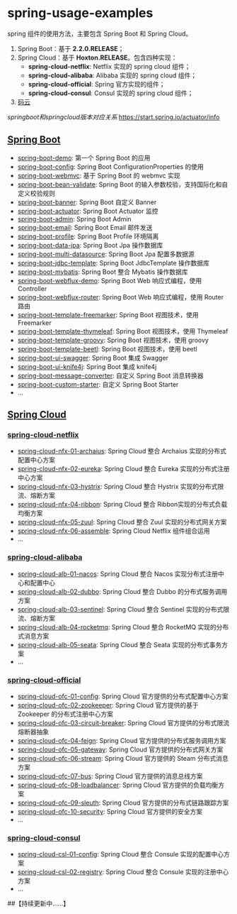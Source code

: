 # spring-usage-examples

spring 组件的使用方法，主要包含 Spring Boot 和 Spring Cloud。

1. Spring Boot：基于 **2.2.0.RELEASE**；
2. Spring Cloud：基于 **Hoxton.RELEASE**。包含四种实现：
   - **spring-cloud-netflix**: Netflix 实现的 spring cloud 组件；
   - **spring-cloud-alibaba**: Alibaba 实现的 spring cloud 组件；
   - **spring-cloud-official**: Spring 官方实现的组件；
   - **spring-cloud-consul**: Consul 实现的 spring cloud 组件；
3. [码云](https://gitee.com/soulballad/spring-usage-examples)

*springboot和springcloud版本对应关系* 
https://start.spring.io/actuator/info



## [Spring Boot](https://github.com/Soulballad/spring-usage-examples/tree/master/spring-boot)

- [spring-boot-demo](https://github.com/Soulballad/spring-usage-examples/tree/master/spring-boot/spring-boot-01-demo): 第一个 Spring Boot 的应用
- [spring-boot-config](https://github.com/Soulballad/spring-usage-examples/tree/master/spring-boot/spring-boot-02-config): Spring Boot ConfigurationProperties 的使用
- [spring-boot-webmvc](https://github.com/Soulballad/spring-usage-examples/tree/master/spring-boot/spring-boot-03-webmvc): 基于 Spring Boot 的 webmvc 实现
- [spring-boot-bean-validate](https://github.com/Soulballad/spring-usage-examples/tree/master/spring-boot/spring-boot-04-bean-validate): Spring Boot 的输入参数校验，支持国际化和自定义校验规则
- [spring-boot-banner](https://github.com/Soulballad/spring-usage-examples/tree/master/spring-boot/spring-boot-05-basis/spring-boot-banner): Spring Boot 自定义 Banner
- [spring-boot-actuator](https://github.com/Soulballad/spring-usage-examples/tree/master/spring-boot/spring-boot-05-basis/spring-boot-actuator): Spring Boot Actuator 监控
- [spring-boot-admin](https://github.com/Soulballad/spring-usage-examples/tree/master/spring-boot/spring-boot-05-basis/spring-boot-admin): Spring Boot Admin
- [spring-boot-email](https://github.com/Soulballad/spring-usage-examples/tree/master/spring-boot/spring-boot-05-basis/spring-boot-email): Spring Boot Email 邮件发送
- [spring-boot-profile](https://github.com/Soulballad/spring-usage-examples/tree/master/spring-boot/spring-boot-05-basis/spring-boot-profile): Spring Boot Profile 环境隔离
- [spring-boot-data-jpa](https://github.com/Soulballad/spring-usage-examples/tree/master/spring-boot/spring-boot-06-jdbc/spring-boot-data-jpa): Spring Boot Jpa 操作数据库
- [spring-boot-multi-datasource](https://github.com/Soulballad/spring-usage-examples/tree/master/spring-boot/spring-boot-06-jdbc/spring-boot-multi-datasource): Spring Boot Jpa 配置多数据源
- [spring-boot-jdbc-template](https://github.com/Soulballad/spring-usage-examples/tree/master/spring-boot/spring-boot-06-jdbc/spring-boot-jdbc-template): Spring Boot  JdbcTemplate 操作数据库
- [spring-boot-mybatis](https://github.com/Soulballad/spring-usage-examples/tree/master/spring-boot/spring-boot-06-jdbc/spring-boot-mybatis): Spring Boot 整合 Mybatis 操作数据库
- [spring-boot-webflux-demo](https://github.com/Soulballad/spring-usage-examples/tree/master/spring-boot/spring-boot-07-webflux/spring-boot-webflux-demo): Spring Boot Web 响应式编程，使用 Controller
- [spring-boot-webflux-router](https://github.com/Soulballad/spring-usage-examples/tree/master/spring-boot/spring-boot-07-webflux/spring-boot-webflux-router): Spring Boot Web 响应式编程，使用 Router 路由
- [spring-boot-template-freemarker](https://github.com/Soulballad/spring-usage-examples/tree/master/spring-boot/spring-boot-08-template/spring-boot-template-freemarker): Spring Boot 视图技术，使用 Freemarker 
- [spring-boot-template-thymeleaf](https://github.com/Soulballad/spring-usage-examples/tree/master/spring-boot/spring-boot-08-template/spring-boot-template-thymeleaf): Spring Boot 视图技术，使用 Thymeleaf
- [spring-boot-template-groovy](https://github.com/Soulballad/spring-usage-examples/tree/master/spring-boot/spring-boot-08-template/spring-boot-template-groovy): Spring Boot 视图技术，使用 groovy
- [spring-boot-template-beetl](https://github.com/Soulballad/spring-usage-examples/tree/master/spring-boot/spring-boot-08-template/spring-boot-template-beetl): Spring Boot 视图技术，使用 beetl
- [spring-boot-ui-swagger](https://github.com/Soulballad/spring-usage-examples/tree/master/spring-boot/spring-boot-09-ui/spring-boot-ui-swagger): Spring Boot 集成 Swagger 
- [spring-boot-ui-knife4j](https://github.com/Soulballad/spring-usage-examples/tree/master/spring-boot/spring-boot-09-ui/spring-boot-ui-knife4j): Spring Boot 集成 knife4j 
- [spring-boot-message-converter](https://github.com/Soulballad/spring-usage-examples/tree/master/spring-boot/spring-boot-10-message-converter): 自定义 Spring Boot 消息转换器
- [spring-boot-custom-starter](https://github.com/Soulballad/spring-usage-examples/tree/master/spring-boot/spring-boot-11-custom-starter): 自定义 Spring Boot Starter
- ...





## [Spring Cloud](https://github.com/Soulballad/spring-usage-examples/tree/master/spring-cloud)

### [spring-cloud-netflix](https://github.com/Soulballad/spring-usage-examples/tree/master/spring-cloud/spring-cloud-netflix)

- [spring-cloud-nfx-01-archaius](https://github.com/Soulballad/spring-usage-examples/tree/master/spring-cloud/spring-cloud-netflix/spring-cloud-nfx-01-archaius): Spring Cloud 整合 Archaius 实现的分布式配置中心方案
- [spring-cloud-nfx-02-eureka](https://github.com/Soulballad/spring-usage-examples/tree/master/spring-cloud/spring-cloud-netflix/spring-cloud-nfx-02-eureka): Spring Cloud 整合 Eureka 实现的分布式注册中心方案
- [spring-cloud-nfx-03-hystrix](https://github.com/Soulballad/spring-usage-examples/tree/master/spring-cloud/spring-cloud-netflix/spring-cloud-nfx-03-hystrix): Spring Cloud 整合 Hystrix 实现的分布式限流、熔断方案
- [spring-cloud-nfx-04-ribbon](https://github.com/Soulballad/spring-usage-examples/tree/master/spring-cloud/spring-cloud-netflix/spring-cloud-nfx-04-ribbon): Spring Cloud 整合 Ribbon实现的分布式负载均衡方案
- [spring-cloud-nfx-05-zuul](https://github.com/Soulballad/spring-usage-examples/tree/master/spring-cloud/spring-cloud-netflix/spring-cloud-nfx-05-zuul): Spring Cloud 整合 Zuul 实现的分布式网关方案
- [spring-cloud-nfx-06-assemble](https://github.com/Soulballad/spring-usage-examples/tree/master/spring-cloud/spring-cloud-netflix/spring-cloud-nfx-06-assemble): Spring Cloud Netflix 组件组合运用
- ...



### [spring-cloud-alibaba](https://github.com/Soulballad/spring-usage-examples/tree/master/spring-cloud/spring-cloud-alibaba)

- [spring-cloud-alb-01-nacos](https://github.com/Soulballad/spring-usage-examples/tree/master/spring-cloud/spring-cloud-alibaba/spring-cloud-alb-01-nacos): Spring Cloud 整合 Nacos 实现分布式注册中心和配置中心
- [spring-cloud-alb-02-dubbo](https://github.com/Soulballad/spring-usage-examples/tree/master/spring-cloud/spring-cloud-alibaba/spring-cloud-alb-02-dubbo): Spring Cloud 整合 Dubbo 的分布式服务调用方案
- [spring-cloud-alb-03-sentinel](https://github.com/Soulballad/spring-usage-examples/tree/master/spring-cloud/spring-cloud-alibaba/spring-cloud-alb-03-sentinel): Spring Cloud 整合 Sentinel 实现的分布式限流、熔断方案
- [spring-cloud-alb-04-rocketmq](https://github.com/Soulballad/spring-usage-examples/tree/master/spring-cloud/spring-cloud-alibaba/spring-cloud-alb-04-rocketmq): Spring Cloud 整合 RocketMQ 实现的分布式消息方案
- [spring-cloud-alb-05-seata](https://github.com/Soulballad/spring-usage-examples/tree/master/spring-cloud/spring-cloud-alibaba/spring-cloud-alb-05-seata): Spring Cloud 整合 Seata 实现的分布式事务方案
- ...



### [spring-cloud-official](https://github.com/Soulballad/spring-usage-examples/tree/master/spring-cloud/spring-cloud-official)

- [spring-cloud-ofc-01-config](https://github.com/Soulballad/spring-usage-examples/tree/master/spring-cloud/spring-cloud-official/spring-cloud-ofc-01-config): Spring Cloud 官方提供的分布式配置中心方案
- [spring-cloud-ofc-02-zookeeper](https://github.com/Soulballad/spring-usage-examples/tree/master/spring-cloud/spring-cloud-official/spring-cloud-ofc-02-zookeeper): Spring Cloud 官方提供的基于 Zookeeper 的分布式注册中心方案
- [spring-cloud-ofc-03-circuit-breaker](https://github.com/Soulballad/spring-usage-examples/tree/master/spring-cloud/spring-cloud-official/spring-cloud-ofc-03-circuit-breaker): Spring Cloud 官方提供的分布式限流熔断器抽象
- [spring-cloud-ofc-04-feign](https://github.com/Soulballad/spring-usage-examples/tree/master/spring-cloud/spring-cloud-official/spring-cloud-ofc-04-feign): Spring Cloud 官方提供的分布式服务调用方案
- [spring-cloud-ofc-05-gateway](https://github.com/Soulballad/spring-usage-examples/tree/master/spring-cloud/spring-cloud-official/spring-cloud-ofc-05-gateway): Spring Cloud 官方提供的分布式网关方案
- [spring-cloud-ofc-06-stream](https://github.com/Soulballad/spring-usage-examples/tree/master/spring-cloud/spring-cloud-official/spring-cloud-ofc-06-stream): Spring Cloud 官方提供的 Steam 分布式消息方案
- [spring-cloud-ofc-07-bus](https://github.com/Soulballad/spring-usage-examples/tree/master/spring-cloud/spring-cloud-official/spring-cloud-ofc-07-bus): Spring Cloud 官方提供的消息总线方案
- [spring-cloud-ofc-08-loadbalancer](https://github.com/Soulballad/spring-usage-examples/tree/master/spring-cloud/spring-cloud-official/spring-cloud-ofc-08-loadbalancer): Spring Cloud 官方提供的负载均衡方案
- [spring-cloud-ofc-09-sleuth](https://github.com/Soulballad/spring-usage-examples/tree/master/spring-cloud/spring-cloud-official/spring-cloud-ofc-09-sleuth): Spring Cloud 官方提供的分布式链路跟踪方案
- [spring-cloud-ofc-10-security](https://github.com/Soulballad/spring-usage-examples/tree/master/spring-cloud/spring-cloud-official/spring-cloud-ofc-10-security): Spring Cloud 官方提供的安全方案
- ...



### [spring-cloud-consul](https://github.com/Soulballad/spring-usage-examples/tree/master/spring-cloud/spring-cloud-consul)

- [spring-cloud-csl-01-config](https://github.com/Soulballad/spring-usage-examples/tree/master/spring-cloud/spring-cloud-netflix/spring-cloud-csl-01-config): Spring Cloud 整合 Consule 实现的配置中心方案
- [spring-cloud-csl-02-registry](https://github.com/Soulballad/spring-usage-examples/tree/master/spring-cloud/spring-cloud-netflix/spring-cloud-csl-02-registry): Spring Cloud 整合 Consule 实现的注册中心方案
- ...

##【持续更新中......】